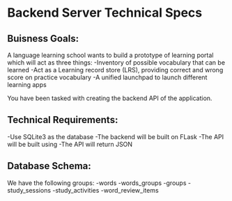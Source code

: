 # Backend Server Technical Specs

## Buisness Goals:

A language learning school wants to build a prototype of learning portal which will act as three things:
-Inventory of possible vocabulary that can be learned
-Act as a  Learning record store (LRS), providing correct and wrong score on practice vocabulary
-A unified launchpad to launch different learning apps

You have been tasked with creating the backend API of the application.

## Technical Requirements:
-Use SQLite3 as the database
-The backend will be built on FLask
-The API will be built using 
-The API will return JSON

## Database Schema:

We have the following groups:
-words
-words_groups
-groups
-study_sessions
-study_activities
-word_review_items

